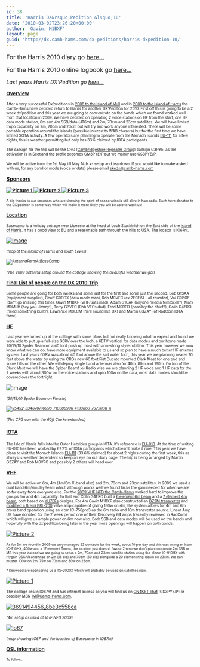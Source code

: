 ```yaml
---
id: 38
title: 'Harris DX&rsquo;Pedition &lsquo;10'
date: '2010-03-02T23:26:20+00:00'
author: 'Gavin, M1BXF'
layout: page
guid: 'http://dx.camb-hams.com/dx-peditions/harris-dxpedition-10/'
---
```


<span style="font-size: medium;">For the Harris 2010 diary go </span>[<span style="font-size: medium;">here…</span>](http://dx.camb-hams.com/dx-peditions/harris-dxpedition-10/harris-2010-diary/)

<span style="font-size: medium;">For the Harris 2010 online logbook go </span>[<span style="font-size: medium;">here…</span>](http://dx.camb-hams.com/dx-peditions/harris-dxpedition-10/harris-2010-logbook/)

*Last years Harris DX’Pedition go* [*here…*](http://dx.camb-hams.com/dx-peditions/harris-dxpedition-09/)

<span style="text-decoration: underline;"><span style="font-size: small;">**Overview**</span></span>

<span style="font-size: x-small;">After a very successful </span><span style="font-size: x-small;">Dx’peditions in [2008 to the Island of Mull](http://www.camb-hams.com/coming-events/camb-hams-mull-dx-pedition) and in [2009 to the Island of Harris](http://dx.camb-hams.com/dx-peditions/harris-dxpedition-09/)</span><span style="font-size: x-small;"> the Camb-Hams have decided return to Harris for another DX’Pedition for 2010. First off this is going to be a 2 week dx’pedition and this year we are going to concentrate on the bands which we found worked well from that location in 2009. We have decided on operating 2 voice stations on HF from the start, one HF data mode station, 6m and 4m SSB/data (JT6m) and 2m, 70cm and 23cm satellites. We will have limited tropo capability on 2m, 70cm and 23cm but will try and work anyone interested. There will be some portable operation around the islands (possible interest to WAB chasers) but for the first time we have limited SOTA activity. A few operators are planning to operate from the Monach Islands [EU-111](http://www.rsgbiota.org/info/groupinfo.php?refno=EU-111) for a few nights, this is weather permitting but only has 33% claimed by IOTA participants.</span>

<span style="font-size: x-small;">The callsign for the trip will be the CRG (</span>[<span style="font-size: x-small;">Cambridgeshire Repeater Group</span>](http://www.cambridgerepeaters.net/)<span style="font-size: x-small;">) callsign G3PYE, as the activation is in Scotland the prefix becomes GM3PYE/P but we mainly use GS3PYE/P.</span>

<span style="font-size: x-small;">We will be active from the 1st May till May 14th +- setup and teardown. </span><span style="font-size: x-small;">If you would like to make a sked with us, for any band or mode (voice or data) please email </span>[<span style="font-size: x-small;">skeds@camb-hams.com</span>](mailto:skeds@camb-hams.com)

<span style="text-decoration: underline;">**Sponsors**</span>

<span style="text-decoration: underline;"><span style="text-decoration: underline;"><span style="font-size: small;">**[![Picture 1](http://dx.camb-hams.com/wp-content/uploads/2010/03/Picture1_thumb.png "Picture 1")](http://dx.camb-hams.com/wp-content/uploads/2010/03/Picture1.png) [![Picture 2](http://dx.camb-hams.com/wp-content/uploads/2010/03/Picture2_thumb.png "Picture 2")](http://dx.camb-hams.com/wp-content/uploads/2010/03/Picture2.png) [![Picture 3](http://dx.camb-hams.com/wp-content/uploads/2010/03/Picture3_thumb.png "Picture 3")](http://dx.camb-hams.com/wp-content/uploads/2010/03/Picture3.png)**</span></span></span>

<span style="font-size: xx-small;">A big thanks to our sponsors who are showing the spirit of cooperation is still alive in ham radio. Each have donated to the DX’pedition is some way which will make it more likely you will be able to work us!</span>

<span style="text-decoration: underline;"><span style="font-size: small;">**Location**</span></span>

<span style="font-size: x-small;">Basecamp is a holiday cottage near Liceasto at the head of Loch Stockinish on the East side of the </span>[<span style="font-size: x-small;">Island of Harris</span>](http://maps.google.co.uk/maps?f=d&source=s_d&saddr=57.821355,-6.915894&daddr=&hl=en&geocode=&mra=mi&mrsp=0&sz=8&sll=57.571834,-6.470947&sspn=2.247664,7.086182&ie=UTF8&z=8)<span style="font-size: x-small;">. It has a good view to EU and a reasonable path through the hills to USA. The locator is IO67nt.</span>

[![image](http://dx.camb-hams.com/wp-content/uploads/2010/04/image1.png "image")](http://maps.google.co.uk/?ie=UTF8&ll=57.840731,-6.878815&spn=0.288002,0.617294&z=11)

*<span style="font-size: x-small;">(map of the island of Harris and south Lewis)</span>*

*<span style="font-size: x-small;">[![AntennaFarmAtBaseCamp](http://dx.camb-hams.com/wp-content/uploads/2010/03/AntennaFarmAtBaseCamp_thumb.jpg "AntennaFarmAtBaseCamp")](http://dx.camb-hams.com/wp-content/uploads/2010/03/AntennaFarmAtBaseCamp.jpg) </span>*

*<span style="font-size: x-small;">(The 2009 antenna setup around the cottage showing the beautiful weather we got)</span>*

<span style="text-decoration: underline;"><span style="font-size: small;">**Final List of people on the DX 2010 Trip**</span></span>

<span style="font-size: x-small;">Some people are going for both weeks and some just for the first and some just the second. Bob G1SAA (equipment supplier), Geoff G0DDX (data mode man), Rob M0VFC (ex 2E0EVJ – all rounder), Voi G0BOE (don’t go missing this time), Gavin M1BXF (VHF/Sats mad), Adam G1UAF (anyone need a femtocell?), Mark M0MJH (hey you Jimmy!), Terry G3VFC (Rob VFCs dad), Fred M0RFD (possibly the chief?), Colin G4ERO (need something built?), Lawrence M0LCM (he’ll sound like DX) and Martin G3ZAY (of RadCom IOTA fame).</span>

<span style="font-size: small;"><span style="text-decoration: underline;">**HF**</span></span>

<span style="font-size: x-small;">Last year we turned up at the cottage with some plans but not really knowing what to expect and found we were able to put up a full-size G5RV over the loch, a 6BTV vertical for data modes and our home made 20/15/10 Spider Beam on a 40 foot push up mast with arm-stong style rotation. This year however we now know what we can do, have more equipment available to us and so plan to have a much better HF antenna system. Last years G5RV was about 40 foot above the salt water loch, this year we are planning nearer 70 feet above the water by using the CRGs new 60 foot Fiat Ducato mounted Clark Mast for one end and some hills on the other. We will deploy single band antennas also for 40m, 80m and 160m. On top of the Clark Mast we will have the Spider Beam! :o) Radio wise we are planning 2 HF voice and 1 HF data for the 2 weeks with about 300w on the voice stations and upto 100w on the data, most data modes should be covered over the fortnight.</span>

![image](http://dx.camb-hams.com/wp-content/uploads/2010/04/wpid-2010-04-24-13.57.49.jpg)

*<span style="font-size: x-small;">(20/15/10 Spider Beam on Flossie)</span>*

*<span style="font-size: x-small;">[![25492_334670716996_710686996_4133860_7672038_n](http://dx.camb-hams.com/wp-content/uploads/2010/03/25492_334670716996_710686996_4133860_7672038_n_thumb.jpg "25492_334670716996_710686996_4133860_7672038_n")](http://dx.camb-hams.com/wp-content/uploads/2010/03/25492_334670716996_710686996_4133860_7672038_n.jpg)</span>*

*<span style="font-size: x-small;">(The CRG van with the 60ft Clarke extended)</span>*

#### <span style="font-size: small;"><span style="text-decoration: underline;">**IOTA**</span></span>

<span style="font-size: x-small;">The Isle of Harris falls into the Outer Hebrides group in IOTA. It’s reference is </span>[<span style="font-size: x-small;">EU-010</span>](http://www.rsgbiota.org/info/groupinfo.php?refno=EU-010)<span style="font-size: x-small;">. At the time of writing EU-010 has been worked by 67.2% of IOTA participants which doesn’t make it rare! This year we have plans to visit the Monach Islands </span>[<span style="font-size: x-small;">EU-111</span>](http://www.rsgbiota.org/info/groupinfo.php?refno=EU-111)<span style="font-size: x-small;"> (33.6% claimed) for about 2 nights during the first week, this as always is weather dependent so keep an eye on out diary page. The trip is being arranged by Martin G3ZAY and Rob M0VFC and possibly 2 others will head over.</span>

<span style="font-size: small;"><span style="text-decoration: underline;">**VHF**</span></span>

<span style="font-size: x-small;">We will be active on 6m, 4m (4m/6m X-band also) and 2m, 70cm and 23cm satellites</span><span style="font-size: x-small;">. in 2009 we used a dual band 6m/4m JayBeam which although works well we found lacks the gain needed for when we are so far away from everyone else. For the [2009 VHF NFD the Camb-Hams](http://www.camb-hams.com/coming-events/vhf-nfd-2009) worked hard to improve the groups 6m and 4m capability. To that end Colin G4ERO built a [6 element 6m beam](http://www.yu7ef.com/ef0606.htm) and a [7 element 4m beam](http://www.yu7ef.com/ef0407.htm), both based on [YU7EFs](http://www.yu7ef.com/) designs. For 4m Gavin M1BXF also constructed an [OZ2M transverter](http://www.rudius.net/oz2m/70mhz/transverter.htm) and [modified a Bremi BRL-200](http://www.70mhz.org/bremi.htm) valve amp capable of giving 150w on 4m, the system allows for 4m and 6m cross band operation using an Icom IC-756pro3 as the 6m radio and 10m transverter source. Linear Amp UK have donated for the 2 week period one of their Discovery 64 amps (recently reviewed in RadCom) which will give us ample power on 6m now also. Both SSB and data modes will be used on the bands and hopefully with the dx’pedition being later in the year more openings will happen on both bands. </span>

[![Picture 2](http://dx.camb-hams.com/wp-content/uploads/2010/03/Picture2_thumb1.png "Picture 2")](http://dx.camb-hams.com/wp-content/uploads/2010/03/Picture21.png)

<span style="font-size: xx-small;">As for 2m we found in 2009 we only managed 52 contacts for the week, about 10 per day and this was using an Icom IC-910HX, 400w and a 17 element Tonna, the location just doesn’t favour 2m so we don’t plan to operate 2m SSB or MS this year instead we are going to setup a 2m, 70cm and 23cm satellite station using the \*Icom IC-910HX with Hygain OSCAR antennas on 2m (16 ele) and 70cm (30 ele) alongside a 20 element ring-beam on 23cm. We can muster 100w on 2m, 75w on 70cm and 80w on 23cm.</span>

<span style="font-size: xx-small;">\* Kenwood are sponsoring us a TS-2000X which will probably be used on satellites now.</span>

[![Picture 1](http://dx.camb-hams.com/wp-content/uploads/2010/03/Picture1_thumb1.png "Picture 1")](http://dx.camb-hams.com/wp-content/uploads/2010/03/Picture11.png)

<span style="font-size: x-small;">The cottage lies in IO67nt and has internet access so you will find us on </span>[<span style="font-size: x-small;">ON4KST chat</span>](http://www.on4kst.com/chat/start.php)<span style="font-size: x-small;"> (GS3PYE/P) or possibly MSN </span>[<span style="font-size: x-small;">IM@Camb-Hams.Com</span>](mailto:IM@Camb-Hams.Com)<span style="font-size: x-small;">.</span>

[![3691494456_8be3c558ca](http://dx.camb-hams.com/wp-content/uploads/2010/03/3691494456_8be3c558ca_thumb.jpg "3691494456_8be3c558ca")](http://dx.camb-hams.com/wp-content/uploads/2010/03/3691494456_8be3c558ca.jpg)

*<span style="font-size: x-small;">(4m setup as used at VHF NFD 2009)</span>*

[![io67](http://dx.camb-hams.com/wp-content/uploads/2010/03/io67_thumb.jpg "io67")](http://dx.camb-hams.com/wp-content/uploads/2010/03/io67.jpg)

*<span style="font-size: x-small;">(map showing IO67 and the location of Basecamp in IO67nt)</span>*

<span style="text-decoration: underline;"><span style="font-size: small;">**QSL information**</span></span>

<span style="font-size: xx-small;">To follow…</span>